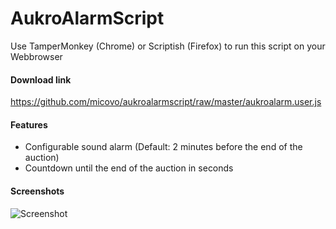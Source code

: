 # AukroAlarmScript

Use TamperMonkey (Chrome) or Scriptish (Firefox) to run this script on your Webbrowser

#### Download link
https://github.com/micovo/aukroalarmscript/raw/master/aukroalarm.user.js

#### Features
- Configurable sound alarm (Default: 2 minutes before the end of the auction)
- Countdown until the end of the auction in seconds

#### Screenshots
![Screenshot](https://github.com/micovo/aukroalarmscript/blob/master/screenshot.png "AukroAlarmScript screenshot")
